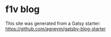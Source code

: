 # f1v blog

This site was generated from a Gatsy starter: https://github.com/agneym/gatsby-blog-starter
